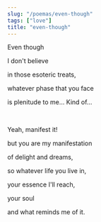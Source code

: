 ```yaml
---
slug: "/poemas/even-though"
tags: ["love"]
title: "even-though"
---
```

Even though

I don't believe

in those esoteric treats,

whatever phase that you face

is plenitude to me… Kind of…

&nbsp;

Yeah, manifest it!

but you are my manifestation

of delight and dreams,

so whatever life you live in,

your essence I'll reach,

your soul

and what reminds me of it.